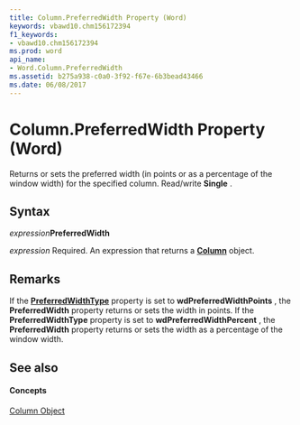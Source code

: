 ```yaml
---
title: Column.PreferredWidth Property (Word)
keywords: vbawd10.chm156172394
f1_keywords:
- vbawd10.chm156172394
ms.prod: word
api_name:
- Word.Column.PreferredWidth
ms.assetid: b275a938-c0a0-3f92-f67e-6b3bead43466
ms.date: 06/08/2017
---
```



# Column.PreferredWidth Property (Word)

Returns or sets the preferred width (in points or as a percentage of the window width) for the specified column. Read/write  **Single** .


## Syntax

 _expression_**PreferredWidth**

 _expression_ Required. An expression that returns a **[Column](Word.Column.md)** object.


## Remarks

If the  **[PreferredWidthType](Word.Column.PreferredWidthType.md)** property is set to **wdPreferredWidthPoints** , the **PreferredWidth** property returns or sets the width in points. If the **PreferredWidthType** property is set to **wdPreferredWidthPercent** , the **PreferredWidth** property returns or sets the width as a percentage of the window width.


## See also


#### Concepts


[Column Object](Word.Column.md)

